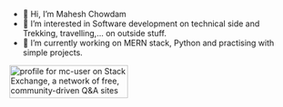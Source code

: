 - 👋 Hi, I’m Mahesh Chowdam
- 👀 I’m interested in Software development on technical side and Trekking, travelling,... on outside stuff.
- 🌱 I’m currently working on MERN stack, Python and practising with simple projects.

<a href="https://stackexchange.com/users/5173692"><img src="https://stackexchange.com/users/flair/5173692.png" width="208" height="58" alt="profile for mc-user on Stack Exchange, a network of free, community-driven Q&amp;A sites" title="profile for mc-user on Stack Exchange, a network of free, community-driven Q&amp;A sites"></a>
<!---
maheshchowdam523/maheshchowdam523 is a ✨ special ✨ repository because its `README.md` (this file) appears on your GitHub profile.
You can click the Preview link to take a look at your changes.
--->
